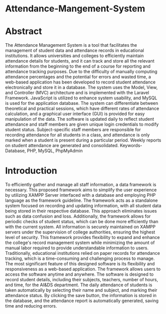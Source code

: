 # Attendance-Mangement-System

# Abstract
The Attendance Management System is a tool that facilitates the management of student data and attendance records in educational institutions. It allows universities and colleges to efficiently maintain attendance details for students, and it can track and store all the relevant information from the beginning to the end of a course for reporting and attendance tracking purposes.
Due to the difficulty of manually computing attendance percentages and the potential for errors and wasted time, a web-based application has been developed to record student attendance electronically and store it in a database. The system uses the Model, View, and Controller (MVC) architecture and is implemented with the Laravel Framework. JavaScript is utilized to enhance system usability, and MySQL is used for the application database. The system can differentiate between theoretical and practical sessions, which have different rates of attendance calculation, and a graphical user interface (GUI) is provided for easy manipulation of the data.
The software is updated daily to reflect student attendance and staff members are given unique login credentials to modify student status. Subject-specific staff members are responsible for recording attendance for all students in a class, and attendance is only marked when a student is present during a particular period. Weekly reports on student attendance are generated and consolidated.
Keywords- Database, PHP, MySQL, PhpMyAdmin

# Introduction
To efficiently gather and manage all staff information, a data framework is necessary. This proposed framework aims to simplify the user experience by utilizing XAMPP Server interfaced with a database and employing PHP language as the framework guideline. The framework acts as a standalone system focused on recording and updating information, with all student data being stored in their respective database. This approach eliminates issues such as data confusion and loss. Additionally, the framework allows for periodic checks of student status, which can be done more efficiently than with the current system.
All information is securely maintained on XAMPP servers under the supervision of college authorities, ensuring the highest level of security. This framework provides flexibility to expand and enhance the college's record management system while minimizing the amount of manual labor required to provide understandable information to users. Traditionally, educational institutions relied on paper records for attendance tracking, which is a time-consuming and challenging process to manage.
The most significant feature of this designed software is its flexibility and responsiveness as a web-based application. The framework allows users to access the software anytime and anywhere. The software is designed to record student details, including their subjects, teachers, number of hours, and time, for the AI&DS department. The daily attendance of students is taken automatically by selecting their name and subject, and marking their attendance status. By clicking the save button, the information is stored in the database, and the attendance report is automatically generated, saving time and reducing errors.

